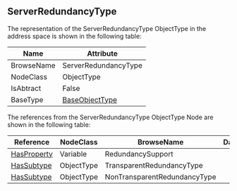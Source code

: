 <!-- objecttype -->
## ServerRedundancyType
The representation of the ServerRedundancyType ObjectType in the address space is shown in the following table:  

|Name|Attribute|
|---|---|
|BrowseName|ServerRedundancyType|
|NodeClass|ObjectType|
|IsAbtract|False|
|BaseType|[BaseObjectType](../../../Part5/ObjectTypes/BaseObjectType/readme.md)|

The references from the ServerRedundancyType ObjectType Node are shown in the following table:  

|Reference|NodeClass|BrowseName|DataType|TypeDefinition|ModellingRule|
|---|---|---|---|---|---|
|[HasProperty](../../../Part3/ReferenceTypes/HasProperty/readme.md)|Variable|RedundancySupport||[PropertyType](../../Part5/VariableTypes/PropertyType/readme.md)|[Mandatory](../../Objects/Mandatory/readme.md)|
|[HasSubtype](../../../Part3/ReferenceTypes/HasSubtype/readme.md)|ObjectType|TransparentRedundancyType||||
|[HasSubtype](../../../Part3/ReferenceTypes/HasSubtype/readme.md)|ObjectType|NonTransparentRedundancyType||||

